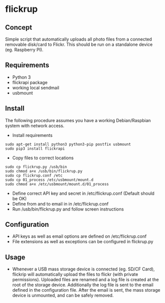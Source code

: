 # flickrup

## Concept
Simple script that automatically uploads all photo files from a connected removable disk/card to Flickr.
This should be run on a standalone device (eg. Raspberry PI).

## Requirements
- Python 3
- flickrapi package
- working local sendmail
- usbmount

## Install
The following procedure assumes you have a working Debian/Raspbian system with network access.

- Install requirements
~~~~
sudo apt-get install python3 python3-pip postfix usbmount
sudo pip3 install flickrapi
~~~~
- Copy files to correct locations
~~~~
sudo cp flickrup.py /usb/bin
sudo chmod a+x /usb/bin/flickrup.py
sudo cp flickrup.conf /etc
sudo cp 01_process /etc/usbmount/mount.d
sudo chmod a+x /etc/usbmount/mount.d/01_process
~~~~
- Define correct API key and secret in /etc/flickrup.conf (Default should be OK)
- Define from and to email in in /etc/flickrup.conf
- Run /usb/bin/flickrup.py and follow screen instructions

## Configuration
- API keys as well as email options are defined on /etc/flickrup.conf
- File extensions as well as exceptions can be configured in flickrup.py

## Usage
- Whenever a USB mass storage device is connected (eg. SD/CF Card), flickrip will automatically upload the files to flickr (with private permissions). Uploaded files are renamed and a log file is created at the root of the storage device. Additionally the log file is sent to the email defined in the configuration file. After the email is sent, the mass storage device is unmounted, and can be safely removed.
